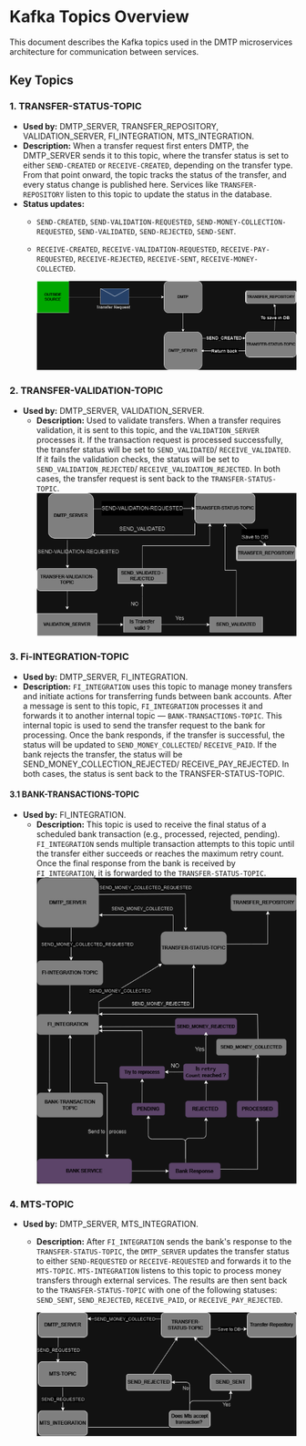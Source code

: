 # Kafka Topics Overview

This document describes the Kafka topics used in the DMTP microservices architecture for communication between services.

## Key Topics

### 1. **TRANSFER-STATUS-TOPIC**
- **Used by:** DMTP_SERVER, TRANSFER_REPOSITORY, VALIDATION_SERVER, FI_INTEGRATION, MTS_INTEGRATION.
- **Description:** When a transfer request first enters DMTP, the DMTP_SERVER sends it to this topic, where the transfer status is set to either `SEND-CREATED` or `RECEIVE-CREATED`, depending on the transfer type. From that point onward, the topic tracks the status of the transfer, and every status change is published here. Services like `TRANSFER-REPOSITORY` listen to this topic to update the status in the database.
- **Status updates:**
    - `SEND-CREATED`, `SEND-VALIDATION-REQUESTED`, `SEND-MONEY-COLLECTION-REQUESTED`, `SEND-VALIDATED`, `SEND-REJECTED`, `SEND-SENT`.
    - `RECEIVE-CREATED`, `RECEIVE-VALIDATION-REQUESTED`, `RECEIVE-PAY-REQUESTED`, `RECEIVE-REJECTED`, `RECEIVE-SENT`, `RECEIVE-MONEY-COLLECTED`.

      ![TRANSFER-STATUS-TOPIC](TRANSFER-STATUS-TOPIC.png)


### 2. **TRANSFER-VALIDATION-TOPIC**
- **Used by:** DMTP_SERVER, VALIDATION_SERVER.
  - **Description:** Used to validate transfers. When a transfer requires validation, it is sent to this topic, and the `VALIDATION_SERVER` processes it. If the transaction request is processed successfully, the transfer status will be set to `SEND_VALIDATED`/ `RECEIVE_VALIDATED`. If it fails the validation checks, the status will be set to `SEND_VALIDATION_REJECTED`/ `RECEIVE_VALIDATION_REJECTED`. In both cases, the transfer request is sent back to the `TRANSFER-STATUS-TOPIC`.  
    ![TRANSFER-VALIDATION-TOPIC](TRANSFER-VALIDATION-TOPIC.drawio.png)

### 3. **Fi-INTEGRATION-TOPIC**
- **Used by:** DMTP_SERVER, FI_INTEGRATION.
- **Description:** `FI_INTEGRATION` uses this topic to manage money transfers and initiate actions for transferring funds between bank accounts. After a message is sent to this topic, `FI_INTEGRATION` processes it and forwards it to another internal topic — `BANK-TRANSACTIONS-TOPIC`. This internal topic is used to send the transfer request to the bank for processing. Once the bank responds, if the transfer is successful, the status will be updated to `SEND_MONEY_COLLECTED`/ `RECEIVE_PAID`. If the bank rejects the transfer, the status will be SEND_MONEY_COLLECTION_REJECTED/ RECEIVE_PAY_REJECTED. In both cases, the status is sent back to the TRANSFER-STATUS-TOPIC.  

#### 3.1 **BANK-TRANSACTIONS-TOPIC**
- **Used by:** FI_INTEGRATION.
  - **Description:**  This topic is used to receive the final status of a scheduled bank transaction (e.g., processed, rejected, pending). `FI_INTEGRATION` sends multiple transaction attempts to this topic until the transfer either succeeds or reaches the maximum retry count. Once the final response from the bank is received by `FI_INTEGRATION`, it is forwarded to the `TRANSFER-STATUS-TOPIC`.
    ![FI-INTEGRATION-TOPIC AND BANK-TRANSACTION-TOPIC Diagram](FI_INTEGRATION%20AND%20BANK%20TRANSACTION%20TOPICS%20FLAWS.png)


### 4. **MTS-TOPIC**
- **Used by:** DMTP_SERVER, MTS_INTEGRATION.
  - **Description:** After `FI_INTEGRATION` sends the bank's response to the `TRANSFER-STATUS-TOPIC`, the `DMTP_SERVER` updates the transfer status to either `SEND-REQUESTED` or `RECEIVE-REQUESTED` and forwards it to the `MTS-TOPIC`. `MTS-INTEGRATION` listens to this topic to process money transfers through external services. The results are then sent back to the `TRANSFER-STATUS-TOPIC` with one of the following statuses: `SEND_SENT`, `SEND_REJECTED`, `RECEIVE_PAID`, or `RECEIVE_PAY_REJECTED`.

    ![MTS-Topic Diagram](MtcTopicFlaw.png)
